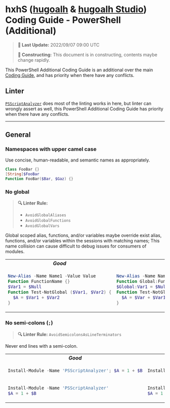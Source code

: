 [hugoalh]: https://github.com/hugoalh
[hugoalh-studio]: https://github.com/hugoalh-studio

# hxhS ([hugoalh][hugoalh] & [hugoalh Studio][hugoalh-studio]) Coding Guide - PowerShell (Additional)

> **📅 Last Update:** 2022/09/07 09:00 UTC
>
> **🚧 Constructing:** This document is in constructing, contents maybe change rapidly.

This PowerShell Additional Coding Guide is an additional over the main [Coding Guide](./main.md), and has priority when there have any conflicts.

## Linter

[`PSScriptAnalyzer`](https://github.com/PowerShell/PSScriptAnalyzer) does most of the linting works in here, but linter can wrongly assert as well, this PowerShell Additional Coding Guide has priority when there have any conflicts.

---

## General

### Namespaces with upper camel case

Use concise, human-readable, and semantic names as appropriately.

```ps1
Class FooBar {}
[String]$FooBar
Function FooBar($Bar, $Gaz) {}
```

### No global

> **🔍 Linter Rule:**
>
> - `AvoidGlobalAliases`
> - `AvoidGlobalFunctions`
> - `AvoidGlobalVars`

Global scoped alias, functions, and/or variables maybe override exist alias, functions, and/or variables within the sessions with matching names; This name collision can cause difficult to debug issues for consumers of modules.

<table>
<tbody valign="top">
<tr>
<td align="center"><b><i>Good</i></b></td>
<td align="center"><b><i>Bad</i></b></td>
</tr>
<tr>
<td>

```ps1
New-Alias -Name Name1 -Value Value
Function FunctionName {}
$Var1 = $Null
Function Test-NotGlobal ($Var1, $Var2) {
  $A = $Var1 + $Var2
}
```

</td>
<td>

```ps1
New-Alias -Name Name -Value Value -Scope 'Global'
Function Global:FunctionName {}
$Global:Var1 = $Null
Function Test-NotGlobal ($Var) {
  $A = $Var + $Var1
}
```

</td>
</tr>
</tbody>
</table>

### No semi-colons (`;`)

> **🔍 Linter Rule:** `AvoidSemicolonsAsLineTerminators`

Never end lines with a semi-colon.

<table>
<tbody valign="top">
<tr>
<td align="center"><b><i>Good</i></b></td>
<td align="center"><b><i>Bad</i></b></td>
</tr>
<tr>
<td>

```ps1
Install-Module -Name 'PSScriptAnalyzer'; $A = 1 + $B
```

</td>
<td>

```ps1
Install-Module -Name 'PSScriptAnalyzer'; $A = 1 + $B;
```

</td>
</tr>
<tr>
<td>

```ps1
Install-Module -Name 'PSScriptAnalyzer'
$A = 1 + $B
```

</td>
<td>

```ps1
Install-Module -Name 'PSScriptAnalyzer';
$A = 1 + $B
```

</td>
</tr>
</tbody>
</table>
